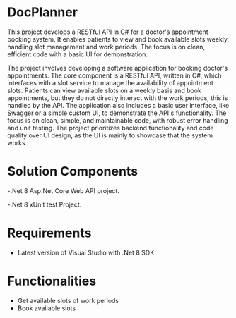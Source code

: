 # DocPlanner
This project develops a RESTful API in C# for a doctor's appointment booking system. It enables patients to view and book available slots weekly, handling slot management and work periods. The focus is on clean, efficient code with a basic UI for demonstration.

The project involves developing a software application for booking doctor's appointments. 
The core component is a RESTful API, written in C#, which interfaces with a slot service to manage the availability of appointment slots. 
Patients can view available slots on a weekly basis and book appointments, but they do not directly interact with the work periods; this is handled by the API. 
The application also includes a basic user interface, like Swagger or a simple custom UI, to demonstrate the API's functionality. 
The focus is on clean, simple, and maintainable code, with robust error handling and unit testing. 
The project prioritizes backend functionality and code quality over UI design, as the UI is mainly to showcase that the system works.


# Solution Components

-.Net 8 Asp.Net Core Web API project.

-.Net 8 xUnit test Project.

# Requirements
- Latest version of Visual Studio with .Net 8 SDK

# Functionalities
- Get available slots of work periods
- Book available slots
